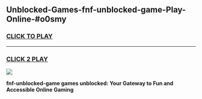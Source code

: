 
## Unblocked-Games-fnf-unblocked-game-Play-Online-#o0smy
<h3>
<a href="https://premium.freeplayer.one?title=fnf-unblocked-game&ref=27F">CLICK TO PLAY</a></h3>
<hr>

<h3>
<a href="https://premium.freeplayer.one?title=fnf-unblocked-game&ref=27F">CLICK 2 PLAY</a>
  
</h3>

<a href="https://premium.freeplayer.one?title=fnf-unblocked-game&ref=27F"><img src="https://clearcache.store/games.png"></a>


**fnf-unblocked-game games unblocked: Your Gateway to Fun and Accessible Online Gaming**
